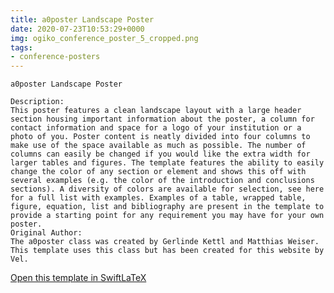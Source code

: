 ```yaml
---
title: a0poster Landscape Poster
date: 2020-07-23T10:53:29+0000
img: ogiko_conference_poster_5_cropped.png
tags:
- conference-posters
---
```

```
a0poster Landscape Poster

Description:
This poster features a clean landscape layout with a large header section housing important information about the poster, a column for contact information and space for a logo of your institution or a photo of you. Poster content is neatly divided into four columns to make use of the space available as much as possible. The number of columns can easily be changed if you would like the extra width for larger tables and figures. The template features the ability to easily change the color of any section or element and shows this off with several examples (e.g. the color of the introduction and conclusions sections). A diversity of colors are available for selection, see here for a full list with examples. Examples of a table, wrapped table, figure, equation, list and bibliography are present in the template to provide a starting point for any requirement you may have for your own poster.
Original Author:
The a0poster class was created by Gerlinde Kettl and Matthias Weiser. This template uses this class but has been created for this website by Vel.
```
[Open this template in SwiftLaTeX](https://www.swiftlatex.com/project.html?import=https://swiftlatex.github.io/LaTeXBoilerPlate/zips/ztdpl_conference_poster_5.zip&import_name=a0poster%20Landscape%20Poster)
